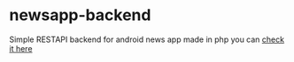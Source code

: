 # newsapp-backend
Simple RESTAPI backend for android news app made in php you can [check it here](https://github.com/YohannesTz/NewsApp) 
